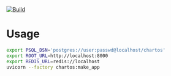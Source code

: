 [![Build](https://github.com/DGEXSolutions/chartos/actions/workflows/docker.yml/badge.svg)](https://github.com/DGEXSolutions/chartos/actions/workflows/docker.yml)

# Usage

```sh
export PSQL_DSN='postgres://user:passwd@localhost/chartos'
export ROOT_URL=http://localhost:8000
export REDIS_URL=redis://localhost
uvicorn --factory chartos:make_app
```
